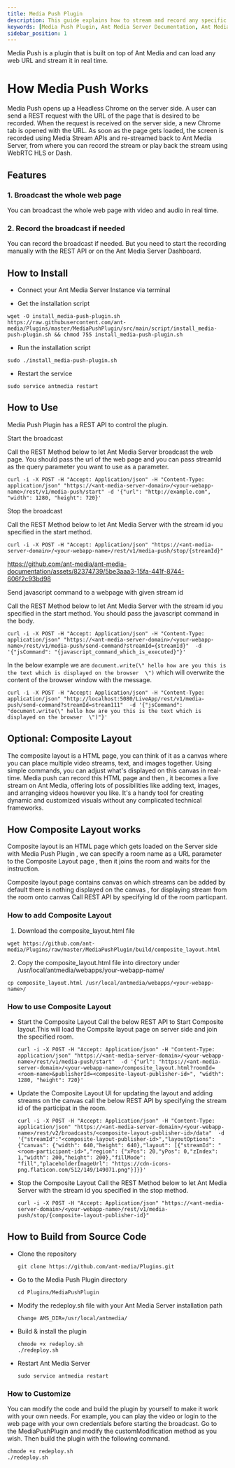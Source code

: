 ```yaml
---
title: Media Push Plugin
description: This guide explains how to stream and record any specific web page using the media push plugin
keywords: [Media Push Plugin, Ant Media Server Documentation, Ant Media Server Tutorials]
sidebar_position: 1
---
```


Media Push is a plugin that is built on top of Ant Media and can load any web URL and stream it in real time.

# How Media Push Works
Media Push opens up a Headless Chrome on the server side. A user can send a REST request with the URL of the page that is desired to be recorded. When the request is received on the server side, a new Chrome tab is opened with the URL. As soon as the page gets loaded, the screen is recorded using Media Stream APIs and re-streamed back to Ant Media Server, from where you can record the stream or play back the stream using WebRTC HLS or Dash.

## Features

### 1. Broadcast the whole web page

You can broadcast the whole web page with video and audio in real time.

### 2. Record the broadcast if needed

You can record the broadcast if needed. But you need to start the recording manually with the REST API or on the Ant Media Server Dashboard.

## How to Install 

 - Connect your Ant Media Server Instance via terminal
 
 - Get the installation script 
  ```
  wget -O install_media-push-plugin.sh https://raw.githubusercontent.com/ant-media/Plugins/master/MediaPushPlugin/src/main/script/install_media-push-plugin.sh && chmod 755 install_media-push-plugin.sh
  ```
 
 - Run the installation script
  ```
  sudo ./install_media-push-plugin.sh
  ```
  
 - Restart the service

  ```
  sudo service antmedia restart
  ```

## How to Use

Media Push Plugin has a REST API to control the plugin. 

Start the broadcast

Call the REST Method below to let Ant Media Server broadcast the web page. You should pass the url of the web page and you can pass streamId as the query parameter you want to use as a parameter.
   ```
   curl -i -X POST -H "Accept: Application/json" -H "Content-Type: application/json" "https://<ant-media-server-domain>/<your-webapp-name>/rest/v1/media-push/start" -d '{"url": "http://example.com", "width": 1280, "height": 720}'
   ```

Stop the broadcast

Call the REST Method below to let Ant Media Server with the stream id you specified in the start method.
   ```
   curl -i -X POST -H "Accept: Application/json" "https://<ant-media-server-domain>/<your-webapp-name>/rest/v1/media-push/stop/{streamId}"
   ```

https://github.com/ant-media/ant-media-documentation/assets/82374739/5be3aaa3-15fa-441f-8744-606f2c93bd98

Send javascript command to a webpage with given stream id


Call the REST Method below to let Ant Media Server with the stream id you specified in the start method. You should pass the javascript command in the body.
   ```
   curl -i -X POST -H "Accept: Application/json" -H "Content-Type: application/json" "https://<ant-media-server-domain>/<your-webapp-name>/rest/v1/media-push/send-command?streamId={streamId}"  -d '{"jsCommand": "{javascript_command_which_is_executed}"}'
   ```
In the below example we are  ` document.write(\" hello how are you this is the text which is displayed on the browser  \") ` which will overwrite the content of the browser window with the message.
   ```
   curl -i -X POST -H "Accept: Application/json" -H "Content-Type: application/json" "http://localhost:5080/LiveApp/rest/v1/media-push/send-command?streamId=stream111"  -d '{"jsCommand": "document.write(\" hello how are you this is the text which is displayed on the browser  \")"}'
   ```

## Optional: Composite Layout
The composite layout is a HTML page, you can think of it as a canvas where you can place multiple video streams, text, and images together. Using simple commands, you can adjust what's displayed on this canvas in real-time. Media push can record this HTML page and then , it becomes a live stream on Ant Media, offering lots of possibilities like adding text, images, and arranging videos however you like. It's a handy tool for creating dynamic and customized visuals without any complicated technical frameworks.

## How Composite Layout works
Composite layout is an HTML page which gets loaded on the Server side with Media Push Plugin , we can specify a room name as a URL parameter to the Composite Layout page , then it joins the room and waits for the instruction.

Composite layout page contains canvas on which streams can be added by default there is nothing displayed on the canvas , for displaying stream from the room onto canvas Call REST API by specifying Id of the room particpant.

### How to add Composite Layout
1. Download the composite_layout.html file
  ```
  wget https://github.com/ant-media/Plugins/raw/master/MediaPushPlugin/build/composite_layout.html
  ```
2. Copy the composite_layout.html file into directory under /usr/local/antmedia/webapps/your-webapp-name/
  ```
  cp composite_layout.html /usr/local/antmedia/webapps/<your-webapp-name>/
  ```

### How to use Composite Layout
- Start the Composite Layout
Call the below REST API to Start Composite layout.This will load the Compsite layout page on server side and join the specified room. 
   ```
   curl -i -X POST -H "Accept: Application/json" -H "Content-Type: application/json" "https://<ant-media-server-domain>/<your-webapp-name>/rest/v1/media-push/start"  -d '{"url": "https://<ant-media-server-domain>/<your-webapp-name>/composite_layout.html?roomId=<room-name>&publisherId=<composite-layout-publisher-id>", "width": 1280, "height": 720}'
   ```

- Update the Composite Layout UI
for updating the layout and adding streams on the canvas call the below REST API by specifying the stream id of the participat in the room. 
   ```
   curl -i -X POST -H "Accept: Application/json" -H "Content-Type: application/json" "https://<ant-media-server-domain>/<your-webapp-name>/rest/v2/broadcasts/<composite-layout-publisher-id>/data"  -d '{"streamId":"<composite-layout-publisher-id>","layoutOptions": {"canvas": {"width": 640,"height": 640},"layout": [{"streamId": "<room-participant-id>","region": {"xPos": 20,"yPos": 0,"zIndex": 1,"width": 200,"height": 200},"fillMode": "fill","placeholderImageUrl": "https://cdn-icons-png.flaticon.com/512/149/149071.png"}]}}'
   ```
   
- Stop the Composite Layout
Call the REST Method below to let Ant Media Server with the stream id you specified in the stop method.
   ```
   curl -i -X POST -H "Accept: Application/json" "https://<ant-media-server-domain>/<your-webapp-name>/rest/v1/media-push/stop/{composite-layout-publisher-id}"
   ```


## How to Build from Source Code


- Clone the repository

  ```
  git clone https://github.com/ant-media/Plugins.git
  ```

- Go to the Media Push Plugin directory

  ```
  cd Plugins/MediaPushPlugin
  ```

- Modify the redeploy.sh file with your Ant Media Server installation path

  ```
  Change AMS_DIR=/usr/local/antmedia/
  ```

- Build & install the plugin

  ```
  chmode +x redeploy.sh
  ./redeploy.sh
  ```

- Restart Ant Media Server

  ```
  sudo service antmedia restart
  ```

### How to Customize
You can modify the code and build the plugin by yourself to make it work with your own needs. For example, you can play the video or login to the web page with your own credentials before starting the broadcast.
Go to the MediaPushPlugin and modify the customModification method as you wish. Then build the plugin with the following command.

  ```
  chmode +x redeploy.sh
  ./redeploy.sh
  ```
